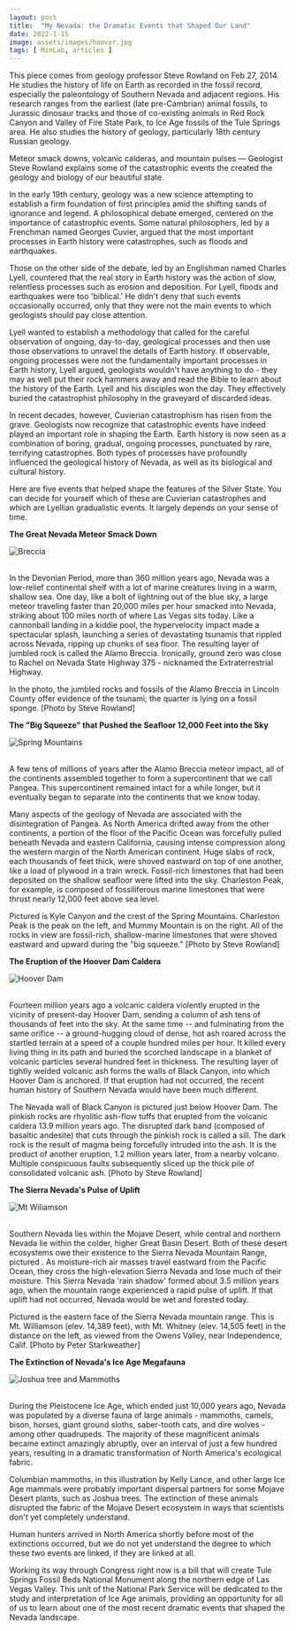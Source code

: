 ```yaml
---
layout: post
title:  "My Nevada: the Dramatic Events that Shaped Our Land"
date: 2022-1-15
image: assets/images/hoover.jpg
tags: [ MinLab, articles ]
---
```


This piece comes from geology professor Steve Rowland on Feb 27, 2014. He studies the history of life on Earth as recorded in the fossil record, especially the paleontology of Southern Nevada and adjacent regions. His research ranges from the earliest (late pre-Cambrian) animal fossils, to Jurassic dinosaur tracks and those of co-existing animals in Red Rock Canyon and Valley of Fire State Park, to Ice Age fossils of the Tule Springs area. He also studies the history of geology, particularly 18th century Russian geology. 

Meteor smack downs, volcanic calderas, and mountain pulses — Geologist Steve Rowland explains some of the catastrophic events the created the geology and biology of our beautiful state.

In the early 19th century, geology was a new science attempting to establish a firm foundation of first principles amid the shifting sands of ignorance and legend. A philosophical debate emerged, centered on the importance of catastrophic events. Some natural philosophers, led by a Frenchman named Georges Cuvier, argued that the most important processes in Earth history were catastrophes, such as floods and earthquakes.

Those on the other side of the debate, led by an Englishman named Charles Lyell, countered that the real story in Earth history was the action of slow, relentless processes such as erosion and deposition. For Lyell, floods and earthquakes were too 'biblical.' He didn't deny that such events occasionally occurred, only that they were not the main events to which geologists should pay close attention.

Lyell wanted to establish a methodology that called for the careful observation of ongoing, day-to-day, geological processes and then use those observations to unravel the details of Earth history. If observable, ongoing processes were not the fundamentally important processes in Earth history, Lyell argued, geologists wouldn't have anything to do - they may as well put their rock hammers away and read the Bible to learn about the history of the Earth. Lyell and his disciples won the day. They effectively buried the catastrophist philosophy in the graveyard of discarded ideas.

In recent decades, however, Cuvierian catastrophism has risen from the grave. Geologists now recognize that catastrophic events have indeed played an important role in shaping the Earth. Earth history is now seen as a combination of boring, gradual, ongoing processes, punctuated by rare, terrifying catastrophes. Both types of processes have profoundly influenced the geological history of Nevada, as well as its biological and cultural history.

Here are five events that helped shape the features of the Silver State. You can decide for yourself which of these are Cuvierian catastrophes and which are Lyellian gradualistic events. It largely depends on your sense of time.

**The Great Nevada Meteor Smack Down**

<div><img src="/assets/images/1_Alamo Breccia_web.jpg" class="img-fluid" alt="Breccia" /></div><br>

In the Devonian Period, more than 360 million years ago, Nevada was a low-relief continental shelf with a lot of marine creatures living in a warm, shallow sea. One day, like a bolt of lightning out of the blue sky, a large meteor traveling faster than 20,000 miles per hour smacked into Nevada, striking about 100 miles north of where Las Vegas sits today. Like a cannonball landing in a kiddie pool, the hypervelocity impact made a spectacular splash, launching a series of devastating tsunamis that rippled across Nevada, ripping up chunks of sea floor. The resulting layer of jumbled rock is called the Alamo Breccia. Ironically, ground zero was close to Rachel on Nevada State Highway 375 - nicknamed the Extraterrestrial Highway.

In the photo, the jumbled rocks and fossils of the Alamo Breccia in Lincoln County offer evidence of the tsunami; the quarter is lying on a fossil sponge. [Photo by Steve Rowland] 

**The "Big Squeeze" that Pushed the Seafloor 12,000 Feet into the Sky**

<div><img src="/assets/images/2_Crest of Spring Mountains with clouds_web.jpg" class="img-fluid" alt="Spring Mountains" /></div><br>

A few tens of millions of years after the Alamo Breccia meteor impact, all of the continents assembled together to form a supercontinent that we call Pangea. This supercontinent remained intact for a while longer, but it eventually began to separate into the continents that we know today.

Many aspects of the geology of Nevada are associated with the disintegration of Pangea. As North America drifted away from the other continents, a portion of the floor of the Pacific Ocean was forcefully pulled beneath Nevada and eastern California, causing intense compression along the western margin of the North American continent. Huge slabs of rock, each thousands of feet thick, were shoved eastward on top of one another, like a load of plywood in a train wreck. Fossil-rich limestones that had been deposited on the shallow seafloor were lifted into the sky. Charleston Peak, for example, is composed of fossiliferous marine limestones that were thrust nearly 12,000 feet above sea level.

Pictured is Kyle Canyon and the crest of the Spring Mountains. Charleston Peak is the peak on the left, and Mummy Mountain is on the right. All of the rocks in view are fossil-rich, shallow-marine limestones that were shoved eastward and upward during the "big squeeze." [Photo by Steve Rowland]

**The Eruption of the Hoover Dam Caldera**

<div><img src="/assets/images/3_Tuff of Hoover Dam_web.jpg" class="img-fluid" alt="Hoover Dam" /></div><br>

Fourteen million years ago a volcanic caldera violently erupted in the vicinity of present-day Hoover Dam, sending a column of ash tens of thousands of feet into the sky. At the same time -- and fulminating from the same orifice -- a ground-hugging cloud of dense, hot ash roared across the startled terrain at a speed of a couple hundred miles per hour. It killed every living thing in its path and buried the scorched landscape in a blanket of volcanic particles several hundred feet in thickness. The resulting layer of tightly welded volcanic ash forms the walls of Black Canyon, into which Hoover Dam is anchored. If that eruption had not occurred, the recent human history of Southern Nevada would have been much different.

The Nevada wall of Black Canyon is pictured just below Hoover Dam. The pinkish rocks are rhyolitic ash-flow tuffs that erupted from the volcanic caldera 13.9 million years ago. The disrupted dark band (composed of basaltic andesite) that cuts through the pinkish rock is called a sill. The dark rock is the result of magma being forcefully intruded into the ash. It is the product of another eruption, 1.2 million years later, from a nearby volcano. Multiple conspicuous faults subsequently sliced up the thick pile of consolidated volcanic ash. [Photo by Steve Rowland]

**The Sierra Nevada's Pulse of Uplift**

<div><img src="/assets/images/4_Mt Williamson from Moffat Ranch - Lone Pine - Small_web.jpg" class="img-fluid" alt="Mt Wiliamson" /></div><br>

Southern Nevada lies within the Mojave Desert, while central and northern Nevada lie within the colder, higher Great Basin Desert. Both of these desert ecosystems owe their existence to the Sierra Nevada Mountain Range, pictured . As moisture-rich air masses travel eastward from the Pacific Ocean, they cross the high-elevation Sierra Nevada and lose much of their moisture. This Sierra Nevada 'rain shadow' formed about 3.5 million years ago, when the mountain range experienced a rapid pulse of uplift. If that uplift had not occurred, Nevada would be wet and forested today.

Pictured is the eastern face of the Sierra Nevada mountain range. This is Mt. Williamson (elev. 14,389 feet), with Mt. Whitney (elev. 14,505 feet) in the distance on the left, as viewed from the Owens Valley, near Independence, Calif. [Photo by Peter Starkweather]

**The Extinction of Nevada's Ice Age Megafauna**

<div><img src="/assets/images/5_J tree and mammoths.jpg" class="img-fluid" alt="Joshua tree and Mammoths" /></div><br>

During the Pleistocene Ice Age, which ended just 10,000 years ago, Nevada was populated by a diverse fauna of large animals - mammoths, camels, bison, horses, giant ground sloths, saber-tooth cats, and dire wolves - among other quadrupeds. The majority of these magnificent animals became extinct amazingly abruptly, over an interval of just a few hundred years, resulting in a dramatic transformation of North America's ecological fabric.

Columbian mammoths, in this illustration by Kelly Lance, and other large Ice Age mammals were probably important dispersal partners for some Mojave Desert plants, such as Joshua trees. The extinction of these animals disrupted the fabric of the Mojave Desert ecosystem in ways that scientists don't yet completely understand.

Human hunters arrived in North America shortly before most of the extinctions occurred, but we do not yet understand the degree to which these two events are linked, if they are linked at all.

Working its way through Congress right now is a bill that will create Tule Springs Fossil Beds National Monument along the northern edge of Las Vegas Valley. This unit of the National Park Service will be dedicated to the study and interpretation of Ice Age animals, providing an opportunity for all of us to learn about one of the most recent dramatic events that shaped the Nevada landscape.
